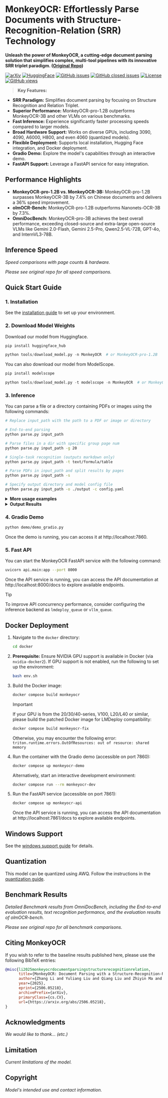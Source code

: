 # MonkeyOCR: Effortlessly Parse Documents with Structure-Recognition-Relation (SRR) Technology

**Unleash the power of MonkeyOCR, a cutting-edge document parsing solution that simplifies complex, multi-tool pipelines with its innovative SRR triplet paradigm. ([Original Repo](https://github.com/Yuliang-Liu/MonkeyOCR))**

[![arXiv](https://img.shields.io/badge/Arxiv-MonkeyOCR-b31b1b.svg?logo=arXiv)](https://arxiv.org/abs/2506.05218)
[![HuggingFace](https://img.shields.io/badge/HuggingFace%20Weights-black.svg?logo=HuggingFace)](https://huggingface.co/echo840/MonkeyOCR)
[![GitHub issues](https://img.shields.io/github/issues/Yuliang-Liu/MonkeyOCR?color=critical&label=Issues)](https://github.com/Yuliang-Liu/MonkeyOCR/issues?q=is%3Aopen+is%3Aissue)
[![GitHub closed issues](https://img.shields.io/github/issues-closed/Yuliang-Liu/MonkeyOCR?color=success&label=Issues)](https://github.com/Yuliang-Liu/MonkeyOCR/issues?q=is%3Aissue+is%3Aclosed)
[![License](https://img.shields.io/badge/License-Apache%202.0-yellow)](https://github.com/Yuliang-Liu/MonkeyOCR/blob/main/LICENSE.txt)
[![GitHub views](https://komarev.com/ghpvc/?username=Yuliang-Liu&repo=MonkeyOCR&color=brightgreen&label=Views)](https://github.com/Yuliang-Liu/MonkeyOCR)

> **Key Features:**

*   **SRR Paradigm:** Simplifies document parsing by focusing on Structure Recognition and Relation Triplet.
*   **Superior Performance:** MonkeyOCR-pro-1.2B outperforms MonkeyOCR-3B and other VLMs on various benchmarks.
*   **Fast Inference:** Experience significantly faster processing speeds compared to larger models.
*   **Broad Hardware Support:** Works on diverse GPUs, including 3090, 4090, A6000, H800, and even 4060 (quantized models).
*   **Flexible Deployment:** Supports local installation, Hugging Face integration, and Docker deployment.
*   **Gradio Demo:** Explore the model's capabilities through an interactive demo.
*   **FastAPI Support:** Leverage a FastAPI service for easy integration.

## Performance Highlights

*   **MonkeyOCR-pro-1.2B vs. MonkeyOCR-3B:** MonkeyOCR-pro-1.2B surpasses MonkeyOCR-3B by 7.4% on Chinese documents and delivers a 36% speed improvement.
*   **olmOCR-Bench:** MonkeyOCR-pro-1.2B outperforms Nanonets-OCR-3B by 7.3%.
*   **OmniDocBench:** MonkeyOCR-pro-3B achieves the best overall performance, exceeding closed-source and extra-large open-source VLMs like Gemini 2.0-Flash, Gemini 2.5-Pro, Qwen2.5-VL-72B, GPT-4o, and InternVL3-78B.

## Inference Speed

*Speed comparisons with page counts & hardware.*

*Please see original repo for all speed comparisons.*

## Quick Start Guide

### 1. Installation
See the [installation guide](https://github.com/Yuliang-Liu/MonkeyOCR/blob/main/docs/install_cuda_pp.md#install-with-cuda-support) to set up your environment.
### 2. Download Model Weights
Download our model from Huggingface.
```python
pip install huggingface_hub

python tools/download_model.py -n MonkeyOCR  # or MonkeyOCR-pro-1.2B
```
You can also download our model from ModelScope.

```python
pip install modelscope

python tools/download_model.py -t modelscope -n MonkeyOCR  # or MonkeyOCR-pro-1.2B
```
### 3. Inference
You can parse a file or a directory containing PDFs or images using the following commands:
```bash
# Replace input_path with the path to a PDF or image or directory

# End-to-end parsing
python parse.py input_path

# Parse files in a dir with specific group page num
python parse.py input_path -g 20

# Single-task recognition (outputs markdown only)
python parse.py input_path -t text/formula/table

# Parse PDFs in input_path and split results by pages
python parse.py input_path -s

# Specify output directory and model config file
python parse.py input_path -o ./output -c config.yaml
```

<details>
<summary><b>More usage examples</b></summary>

```bash
# Single file processing
python parse.py input.pdf                           # Parse single PDF file
python parse.py input.pdf -o ./output               # Parse with custom output dir
python parse.py input.pdf -s                        # Parse PDF with page splitting
python parse.py image.jpg                           # Parse single image file

# Single task recognition
python parse.py image.jpg -t text                   # Text recognition from image
python parse.py image.jpg -t formula                # Formula recognition from image
python parse.py image.jpg -t table                  # Table recognition from image
python parse.py document.pdf -t text                # Text recognition from all PDF pages

# Folder processing (all files individually)
python parse.py /path/to/folder                     # Parse all files in folder
python parse.py /path/to/folder -s                  # Parse with page splitting
python parse.py /path/to/folder -t text             # Single task recognition for all files

# Multi-file grouping (batch processing by page count)
python parse.py /path/to/folder -g 5                # Group files with max 5 total pages
python parse.py /path/to/folder -g 10 -s            # Group files with page splitting
python parse.py /path/to/folder -g 8 -t text        # Group files for single task recognition

# Advanced configurations
python parse.py input.pdf -c model_configs.yaml     # Custom model configuration
python parse.py /path/to/folder -g 15 -s -o ./out   # Group files, split pages, custom output
python parse.py input.pdf --pred-abandon            # Enable predicting abandon elements
```

</details>

<details>
<summary><b>Output Results</b></summary>

MonkeyOCR mainly generates three types of output files:

1.  **Processed Markdown File** (`your.md`): The final parsed document content in markdown format, containing text, formulas, tables, and other structured elements.
2.  **Layout Results** (`your_layout.pdf`): The layout results drawed on origin PDF.
3.  **Intermediate Block Results** (`your_middle.json`): A JSON file containing detailed information about all detected blocks, including:
    *   Block coordinates and positions
    *   Block content and type information
    *   Relationship information between blocks

These files provide both the final formatted output and detailed intermediate results for further analysis or processing.

</details>

### 4. Gradio Demo
```bash
python demo/demo_gradio.py
```
Once the demo is running, you can access it at http://localhost:7860.

### 5. Fast API
You can start the MonkeyOCR FastAPI service with the following command:
```bash
uvicorn api.main:app --port 8000
```
Once the API service is running, you can access the API documentation at http://localhost:8000/docs to explore available endpoints.
> [!TIP]
> To improve API concurrency performance, consider configuring the inference backend as `lmdeploy_queue` or `vllm_queue`.

## Docker Deployment

1.  Navigate to the `docker` directory:

    ```bash
    cd docker
    ```

2.  **Prerequisite:** Ensure NVIDIA GPU support is available in Docker (via `nvidia-docker2`).
    If GPU support is not enabled, run the following to set up the environment:

    ```bash
    bash env.sh
    ```

3.  Build the Docker image:

    ```bash
    docker compose build monkeyocr
    ```

    > [!IMPORTANT]
    >
    > If your GPU is from the 20/30/40-series, V100, L20/L40 or similar, please build the patched Docker image for LMDeploy compatibility:
    >
    > ```bash
    > docker compose build monkeyocr-fix
    > ```
    >
    > Otherwise, you may encounter the following error: `triton.runtime.errors.OutOfResources: out of resource: shared memory`

4.  Run the container with the Gradio demo (accessible on port 7860):

    ```bash
    docker compose up monkeyocr-demo
    ```

    Alternatively, start an interactive development environment:

    ```bash
    docker compose run --rm monkeyocr-dev
    ```

5.  Run the FastAPI service (accessible on port 7861):
    ```bash
    docker compose up monkeyocr-api
    ```
    Once the API service is running, you can access the API documentation at http://localhost:7861/docs to explore available endpoints.

## Windows Support

See the [windows support guide](docs/windows_support.md) for details.

## Quantization

This model can be quantized using AWQ. Follow the instructions in the [quantization guide](docs/Quantization.md).

## Benchmark Results

*Detailed Benchmark results from OmniDocBench, including the End-to-end evaluation results, text recognition performance, and the evaluation results of olmOCR-bench.*

*Please see original repo for all benchmark comparisons.*

## Citing MonkeyOCR

If you wish to refer to the baseline results published here, please use the following BibTeX entries:

```BibTeX
@misc{li2025monkeyocrdocumentparsingstructurerecognitionrelation,
      title={MonkeyOCR: Document Parsing with a Structure-Recognition-Relation Triplet Paradigm}, 
      author={Zhang Li and Yuliang Liu and Qiang Liu and Zhiyin Ma and Ziyang Zhang and Shuo Zhang and Zidun Guo and Jiarui Zhang and Xinyu Wang and Xiang Bai},
      year={2025},
      eprint={2506.05218},
      archivePrefix={arXiv},
      primaryClass={cs.CV},
      url={https://arxiv.org/abs/2506.05218}, 
}
```

## Acknowledgments
*We would like to thank... (etc.)*

## Limitation
*Current limitations of the model.*

## Copyright
*Model's intended use and contact information.*